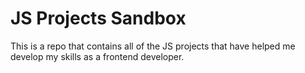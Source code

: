 # JS Projects Sandbox

This is a repo that contains all of the JS projects that have helped me develop my skills as a frontend developer.
